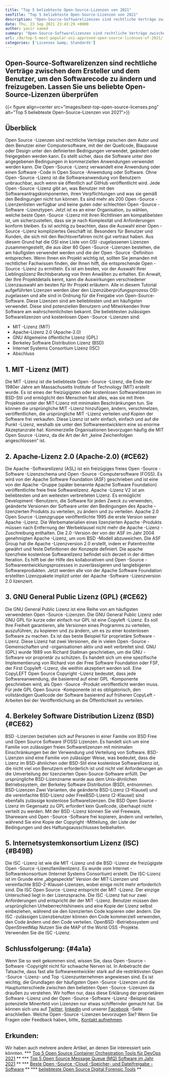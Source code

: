 ```yaml
---
title: "Top 5 beliebteste Open-Source-Lizenzen von 2021" 
seoTitle: "Top 5 beliebteste Open-Source-Lizenzen von 2021" 
description: "Open-Source-Softwarelizenzen sind rechtliche Verträge zwischen dem Ersteller und dem Benutzer, um Softwarecode zu ändern und freizugeben. Lassen Sie uns beliebte Open-Source-Lizenzen überprüfen" 
date: Thu, 23 Sep 2021 23:43:29 +0000
author: yasir saeed
summary: "Open-Source-Softwarelizenzen sind rechtliche Verträge zwischen dem Ersteller und dem Benutzer, um Softwarecode zu ändern und freizugeben. Lassen Sie uns beliebte Open-Source-Lizenzen überprüfen" 
url: /de/top-5-most-popular-osi-approved-open-source-licenses-of-2021/
categories: ['Licenses &amp; Standards']
---
```


## Open-Source-Softwarelizenzen sind rechtliche Verträge zwischen dem Ersteller und dem Benutzer, um den Softwarecode zu ändern und freizugeben. Lassen Sie uns beliebte Open-Source-Lizenzen überprüfen

{{< figure align=center src="images/best-top-open-source-licenses.png" alt="Top 5 beliebteste Open-Source-Lizenzen von 2021">}}


## **Überblick**
Open Source -Lizenzen sind rechtliche Verträge zwischen dem Autor und dem Benutzer einer Computersoftware, mit der der Quellcode, Blaupause oder Design unter den definierten Bedingungen verwendet, geändert oder freigegeben werden kann. Es stellt sicher, dass die Software unter den angegebenen Bedingungen in kommerziellen Anwendungen verwendet werden kann. Die Open -Source -Lizenz verwandelt eine Anwendung oder einen Software -Code in Open Source -Anwendung oder Software. Ohne Open -Source -Lizenz ist die Softwareanwendung von Benutzern unbrauchbar, auch wenn sie öffentlich auf GitHub veröffentlicht wird. Jede Open -Source -Lizenz gibt an, was Benutzer mit den Softwareantragskomponenten, ihren Verpflichtungen und was sie gemäß den Bedingungen nicht tun können.
Es sind mehr als 200 Open -Source -Lizenzenlisten verfügbar und keine guten oder schlechten Open -Source -Software -Lizenztypen. Jetzt ist es an einer Organisation, zu wählen, welche beste Open -Source -Lizenz mit ihren Richtlinien am kompatibelsten ist, um sicherzustellen, dass sie je nach Komplexität und Anforderungen konform bleiben. Es ist wichtig zu beachten, dass die Auswahl einer Open -Source -Lizenz kompliziertes Geschäft ist. Besonders für Benutzer und Kunden, die sich mit den Rechtsverfahren nicht gut vertraut haben. Aus diesem Grund hat die OSI eine Liste von OSI -zugelassenen Lizenzen zusammengestellt, die aus über 80 Open -Source -Lizenzen bestehen, die am häufigsten verwendet werden und die der Open -Source -Definition entsprechen.
Wenn Ihnen ein Projekt wichtig ist, sollten Sie jemanden mit rechtlicher Fachwissen finden, der Ihnen hilft, die entsprechende Open -Source -Lizenz zu ermitteln. Es ist am besten, vor der Auswahl Ihrer Lieblingslizenz Rechtsberatung von Ihren Anwälten zu erhalten. Ein Anwalt, der Ihre Projektdetails kennt, kann die Auswirkungen verschiedener Lizenzauswahl am besten für Ihr Projekt erläutern. Alle in diesem Tutorial aufgeführten Lizenzen werden über den Lizenzüberprüfungsprozess OSI-zugelassen und alle sind in Ordnung für die Freigabe von Open-Source-Software. Diese Lizenzen sind am beliebtesten und am häufigsten verwendet. Diese sind potenziellen Benutzern und Mitwirkenden Ihrer Software am wahrscheinlichsten bekannt. Die beliebtesten zulässigen Softwarelizenzen und kostenlosen Open -Source -Lizenzen sind:
  * MIT -Lizenz (MIT)
  * Apache-Lizenz 2.0 (Apache-2.0)
  * GNU Allgemeine öffentliche Lizenz (GPL)
  * Berkeley Software Distribution Lizenz (BSD)
  * Internet Systems Consortium Lizenz (ISC)
  * Abschluss

## 1. MIT -Lizenz (MIT)
Die MIT -Lizenz ist die beliebteste Open -Source -Lizenz, die Ende der 1980er Jahre am Massachusetts Institute of Technology (MIT) erstellt wurde. Es ist eines der freizügigsten oder kostenlosen Softwarelizenzen im BSD-Stil und ermöglicht den Menschen fast alles, was sie mit Ihren Projekten unter der MIT-Lizenz mit minimalen Beschränkungen tun.
Sie können die ursprüngliche MIT -Lizenz hinzufügen, ändern, verschmelzen, veröffentlichen, die ursprüngliche MIT -Lizenz verteilen und Kopien der Software frei verkaufen. Diese Lizenz ist sehr einfach, einfach und auf die Punkt -Lizenz, weshalb sie unter den Softwareentwicklern eine so enorme Akzeptanzrate hat. Kommerzielle Organisationen bevorzugen häufig die MIT Open Source -Lizenz, da die Art der Art „keine Zeichenfolgen angeschlossen“ ist.

## 2. Apache-Lizenz 2.0 (Apache-2.0) {#CE62}
Die Apache -Softwarelizenz (ASL) ist ein freizügiges freies Open -Source -Software -Lizenzschema und Open -Source -Computersoftware (FOSS). Es wird von der Apache Software Foundation (ASF) geschrieben und ist eine von der Apache -Gruppe (später benannte Apache Software Foundation) veröffentlichte freie freie Softwarelizenz. Apache -Lizenz V2 ist am beliebtesten und am weitesten verbreiteten Lizenz. Es ermöglicht Development -Benutzern, die Software für jeden Zweck zu verwenden, geänderte Versionen der Software unter den Bedingungen des Apache -lizenzierten Produkts zu verteilen, zu ändern und zu verteilen. Apache 2.0 Open Source -Lizenzgruppe veröffentlichte 1995 die erste Version seiner Apache -Lizenz.
Die Werbematerialien eines lizenzierten Apache -Produkts müssen nach Entfernung der Werbeklausel nicht mehr die Apache -Lizenz -Zuschreibung enthalten. Die 2.0 -Version der von der ASF im Jahr 2004 genehmigten Apache -Lizenz, um vom BSD -Modell abzuweichen. Die ASF Group hat die Apache -Lizenzversion 2.0 erstellt, indem er Patentrechte gewährt und feste Definitionen der Konzepte definiert. Die apache lizenzfreie kostenlose Softwarelizenz befindet sich derzeit in der dritten Iteration. Es hilft bei der Hilfe des kollaborativen und Open -Source -Softwareentwicklungsprozesses in zuverlässigeren und langlebigeren Softwareprodukten. Jetzt werden alle von der Apache Software Foundation erstellten Lizenzpakete implizit unter der Apache -Software -Lizenzversion 2.0 lizenziert.

## 3. GNU General Public Lizenz (GPL) {#CE62}
Die GNU General Public Lizenz ist eine Reihe von am häufigsten verwendeten Open -Source -Lizenzen. Die GNU General Public Lizenz oder GNU GPL für kurze oder einfach nur GPL ist eine Copyleft -Lizenz. Es soll Ihre Freiheit garantieren, alle Versionen eines Programms zu verteilen, auszuführen, zu kopieren und zu ändern, um es zu einer kostenlosen Software zu machen. Es ist das beste Beispiel für proprietäre Software -Lizenz. Diese Lizenz hat zwei Versionen, die in vielen Open -Source -Gemeinschaften und -organisationen aktiv und weit verbreitet sind.
GNU (GPL) wurde 1989 von Richard Stallman geschrieben, um die GNU -Software vor proprietär zu schützen. Es handelt sich um eine spezifische Implementierung von Richard von der Free Software Foundation oder FSF, der First Copyleft -Lizenz, die weithin akzeptiert werden soll. Eine CopyLEFT Open Source Copyright -Lizenz bedeutet, dass jede Softwareanwendung, die basierend auf einer GPL -Komponente geschrieben wird, als Open -Source -Produkt veröffentlicht werden muss. Für jede GPL Open Source -Komponente ist es obligatorisch, den vollständigen Quellcode der Software basierend auf früheren CopyLeft -Arbeiten bei der Veröffentlichung an die Öffentlichkeit zu verteilen.

## 4. Berkeley Software Distribution Lizenz (BSD) {#CE62}
BSD -Lizenzen beziehen sich auf Personen in einer Familie von BSD Free und Open Source Software (FOSS) Lizenzen. Es handelt sich um eine Familie von zulässigen freien Softwarelizenzen mit minimalen Einschränkungen bei der Verwendung und Verteilung von Software. BSD-Lizenzen sind eine Familie von zulässiger Weise, was bedeutet, dass die Lizenz im BSD-ähnlichen oder BSD-Stil eine kostenlose Softwarelizenz ist, die nicht viel von Benutzern erforderlich ist und nicht viel Anforderungen an die Umverteilung der lizenzierten Open-Source-Software erfüllt.
Der ursprüngliche BSD-Lizenzname wurde aus dem Unix-ähnlichen Betriebssystem, der Berkeley Software Distribution (BSD), entnommen. BSD-Lizenzen Zwei Varianten, die geänderte BSD-Lizenz (3-Klausel) und die vereinfachte BSD-Lizenz oder FreeBSD-Lizenz (2-Klausel) sind ebenfalls zulässige kostenlose Softwarelizenzen. Die BSD Open Source -Lizenz im Gegensatz zu GPL erfordert kein Quellcode, überhaupt nicht verteilt zu werden. Mit der BSD -Lizenz können Sie viel Freeware, Shareware und Open -Source -Software frei kopieren, ändern und verteilen, während Sie eine Kopie der Copyright -Mitteilung, der Liste der Bedingungen und des Haftungsausschlusses beibehalten.

## 5. Internetsystemkonsortium Lizenz (ISC) {#B49B}
Die ISC -Lizenz ist wie die MIT -Lizenz und die BSD -Lizenz die freizügigste Open -Source -Lizenzfamilienlizenz. Es wurde vom Internet -Softwarekonsortium (Internet Systems Consortium) erstellt. Die ISC-Lizenz ist im Grunde eine „abgespeckte“ Version der MIT-Lizenzen und vereinfachte BSD-2-Klausel-Lizenzen, wobei einige nicht mehr erforderlich sind.
Die ISC Open Source -Lizenz entspricht der MIT -Lizenz. Der einzige Unterschied liegt in der Lizenzsprache. Die ISC -Lizenz hat nur zwei Anforderungen und entspricht der der MIT -Lizenz. Benutzer müssen den ursprünglichen Urheberrechtshinweis und eine Kopie der Lizenz selbst einbeziehen, während sie den lizenzierten Code kopieren oder ändern. Die ISC -zulässigen Lizenzbenutzer können den Code kommerziell verwenden, den Code ändern und den Code verteilen. OpenBSD -Betriebssystem und OpenStreetMap Nutzen Sie die MAP of the World OSS -Projekte. Verwenden Sie die ISC -Lizenz.

## Schlussfolgerung: {#4a1a}
Wenn Sie so weit gekommen sind, wissen Sie, dass Open -Source -Software -Copyright nicht für schwache Nerven ist. In Anbetracht der Tatsache, dass fast alle Softwareentwickler stark auf die restriktivsten Open -Source -Lizenz- und Top -Lizenzunternehmen angewiesen sind. Es ist wichtig, die Grundlagen der häufigsten Open -Source -Lizenzen und die Hauptunterschiede zwischen den beliebten Open -Source -Lizenzen da draußen zu verstehen. Wir hoffen nur, dass diese Erklärung der proprietären Software -Lizenz und der Open -Source -Software -Lizenz -Beispiel das potenzielle Minenfeld von Lizenzen nur etwas schiffernder gemacht hat.
Sie können sich uns auf [Twitter][1], [linkedIn][2] und unserer [Facebook][3] -Seite anschließen. Welche Open -Source -Lizenzen bevorzugen Sie? Wenn Sie Fragen oder Feedback haben, bitte_ [Kontakt aufnehmen][4].

## Erkunden:
Wir haben auch mehrere andere Artikel, an denen Sie interessiert sein könnten.
  *** [Top 5 Open Source Container Orchestration Tools für DevOps 2021][5] **
  *** [Top 5 Open Source Message Queue (MQ) Software im Jahr 2021][6] **
  *** [Beste Open -Source -Cloud -Speicher- und Dateifreigabe -Software][7] **
  *** [beliebteste Open Source Digital Forensic Tools][8] **

  
[1]: https://twitter.com/containerize_co
[2]: https://www.linkedin.com/company/containerize/
[3]: http://facebook.com/containerize
[4]: mailto:yasir.saeed@aspose.com
[5]: https://blog.containerize.com/devops/top-5-open-source-container-orchestration-tools-for-devops-in-2021/
[6]: https://blog.containerize.com/message-queue-software/top-5-open-source-message-queue-software-in-2021/
[7]: https://products.containerize.com/backup-and-sync/
[8]: https://blog.containerize.com/digital-forensic-tools/top-5-open-source-digital-forensic-tools-in-2021/
